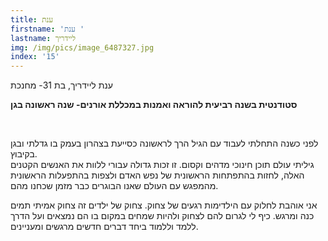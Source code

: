 ```yaml
---
title: ענת
firstname: 'ענת '
lastname: ליידריך
img: /img/pics/image_6487327.jpg
index: '15'
---
```

ענת ליידריך, בת 31- מחנכת   

**סטודנטית בשנה רביעית להוראה ואמנות במכללת אורנים- שנה ראשונה בגן**

**<br>**



לפני כשנה התחלתי לעבוד עם הגיל הרך לראשונה כסייעת בצהרון בעמק בו גדלתי ובגן בקיבוץ. \
גיליתי עולם תוכן חינוכי מדהים וקסום. זו זכות גדולה עבורי ללוות את האנשים הקטנים האלה, לחזות בהתפתחות הראשונית של נפש האדם ולצפות בהתפעלות הראשונית מהמפגש עם העולם שאנו הבוגרים כבר מזמן שכחנו מהם.



אני אוהבת לחלוק עם הילדימות רגעים של צחוק.  צחוק של ילדים זה צחוק אמיתי תמים כנה ומרגש. כיף לי לגרום להם לצחוק ולהיות שמחים במקום בו הם נמצאים ועל הדרך ללמד וללמוד ביחד דברים חדשים מרגשים ומעניינים.
